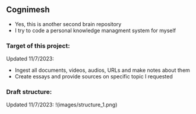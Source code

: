 ## Cognimesh
- Yes, this is another second brain repository
- I try to code a personal knowledge managment system for myself

### Target of this project: 
Updated 11/7/2023:
- Ingest all documents, videos, audios, URLs and make notes about them
- Create essays and provide sources on specific topic I requested

### Draft structure:
Updated 11/7/2023:
!(images/structure_1.png)






